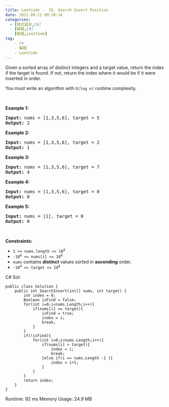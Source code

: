 ```yaml
---
title: LeetCode -  35. Search Insert Position
date: 2021-09-21 09:20:34
categories:
  - [程式語言,C#]
  - [解題,C#]
  - [解題,LeetCode]
tag:
    - C#
    - 解題
    - LeetCode
---
```

<div class="content__u3I1 question-content__JfgR"><div><p>Given a sorted array of distinct integers and a target value, return the index if the target is found. If not, return the index where it would be if it were inserted in order.</p>
<p>You must&nbsp;write an algorithm with&nbsp;<code>O(log n)</code> runtime complexity.</p>
<p>&nbsp;</p>
<p><strong>Example 1:</strong></p>
<pre><strong>Input:</strong> nums = [1,3,5,6], target = 5
<strong>Output:</strong> 2
</pre><p><strong>Example 2:</strong></p>
<pre><strong>Input:</strong> nums = [1,3,5,6], target = 2
<strong>Output:</strong> 1
</pre><p><strong>Example 3:</strong></p>
<pre><strong>Input:</strong> nums = [1,3,5,6], target = 7
<strong>Output:</strong> 4
</pre><p><strong>Example 4:</strong></p>
<pre><strong>Input:</strong> nums = [1,3,5,6], target = 0
<strong>Output:</strong> 0
</pre><p><strong>Example 5:</strong></p>
<pre><strong>Input:</strong> nums = [1], target = 0
<strong>Output:</strong> 0
</pre>
<p>&nbsp;</p>
<p><strong>Constraints:</strong></p>

<ul>
	<li><code>1 &lt;= nums.length &lt;= 10<sup>4</sup></code></li>
	<li><code>-10<sup>4</sup> &lt;= nums[i] &lt;= 10<sup>4</sup></code></li>
	<li><code>nums</code> contains <strong>distinct</strong> values sorted in <strong>ascending</strong> order.</li>
	<li><code>-10<sup>4</sup> &lt;= target &lt;= 10<sup>4</sup></code></li>
</ul>
</div></div>
C# Sol:

```
public class Solution {
    public int SearchInsert(int[] nums, int target) {
        int index = 0;
        Boolean isFind = false;
        for(int i=0;i<nums.Length;i++){
            if(nums[i] == target){
                isFind = true;
                index = i;
                break;
            }
        }
        if(!isFind){
            for(int i=0;i<nums.Length;i++){
                if(nums[i] > target){
                    index = i;
                    break;
                }else if(i == nums.Length -1 ){
                    index = i+1;
                }
            }
        }
        return index;
    }
}
```

Runtime: 92 ms
Memory Usage: 24.9 MB
	